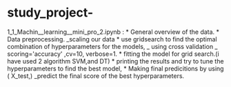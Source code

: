 # study_project-
1_1_Machin__learning__mini_pro_2.ipynb : * General overview of the data.
                                         * Data preprocessing.
                                           _scaling our data
                                         * use gridsearch to find the optimal combination of hyperparameters for the models,
                                           _ using cross validation 
                                           _ scoring='accuracy' ,cv=10, verbose=1.
                                         * fitting the model for grid search.(i have used 2 algorithm SVM,and DT)
                                         * printing the results and try to tune the hyperparameters to find the best model, 
                                         * Making final predicitions by using ( X_test,)
                                          _predict the final score of the best hyperparameters. 
